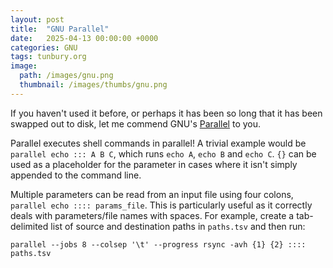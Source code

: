 ```yaml
---
layout: post
title:  "GNU Parallel"
date:   2025-04-13 00:00:00 +0000
categories: GNU
tags: tunbury.org
image:
  path: /images/gnu.png
  thumbnail: /images/thumbs/gnu.png
---
```


If you haven't used it before, or perhaps it has been so long that it has been swapped out to disk, let me commend GNU's [Parallel](https://www.gnu.org/software/parallel/parallel.html) to you.

Parallel executes shell commands in parallel! A trivial example would be `parallel echo ::: A B C`, which runs `echo A`, `echo B` and `echo C`.  `{}` can be used as a placeholder for the parameter in cases where it isn't simply appended to the command line.

Multiple parameters can be read from an input file using four colons, `parallel echo :::: params_file`. This is particularly useful as it correctly deals with parameters/file names with spaces. For example, create a tab-delimited list of source and destination paths in `paths.tsv` and then run:

```shell
parallel --jobs 8 --colsep '\t' --progress rsync -avh {1} {2} :::: paths.tsv
```
